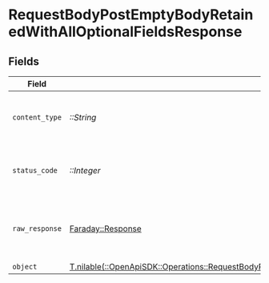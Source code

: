 # RequestBodyPostEmptyBodyRetainedWithAllOptionalFieldsResponse


## Fields

| Field                                                                                                                                                                                                  | Type                                                                                                                                                                                                   | Required                                                                                                                                                                                               | Description                                                                                                                                                                                            |
| ------------------------------------------------------------------------------------------------------------------------------------------------------------------------------------------------------ | ------------------------------------------------------------------------------------------------------------------------------------------------------------------------------------------------------ | ------------------------------------------------------------------------------------------------------------------------------------------------------------------------------------------------------ | ------------------------------------------------------------------------------------------------------------------------------------------------------------------------------------------------------ |
| `content_type`                                                                                                                                                                                         | *::String*                                                                                                                                                                                             | :heavy_check_mark:                                                                                                                                                                                     | HTTP response content type for this operation                                                                                                                                                          |
| `status_code`                                                                                                                                                                                          | *::Integer*                                                                                                                                                                                            | :heavy_check_mark:                                                                                                                                                                                     | HTTP response status code for this operation                                                                                                                                                           |
| `raw_response`                                                                                                                                                                                         | [Faraday::Response](https://www.rubydoc.info/gems/faraday/Faraday/Response)                                                                                                                            | :heavy_check_mark:                                                                                                                                                                                     | Raw HTTP response; suitable for custom response parsing                                                                                                                                                |
| `object`                                                                                                                                                                                               | [T.nilable(::OpenApiSDK::Operations::RequestBodyPostEmptyBodyRetainedWithAllOptionalFieldsResponseBody)](../../models/operations/requestbodypostemptybodyretainedwithalloptionalfieldsresponsebody.md) | :heavy_minus_sign:                                                                                                                                                                                     | OK                                                                                                                                                                                                     |